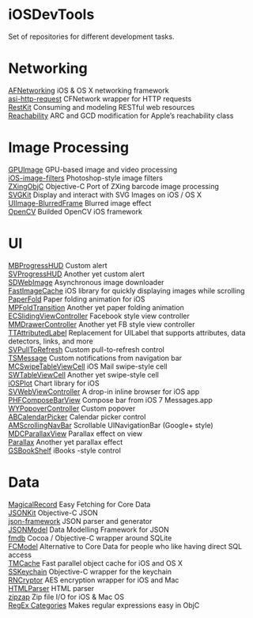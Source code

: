 iOSDevTools
===========
Set of repositories for different development tasks.

# Networking
[AFNetworking](https://github.com/AFNetworking/AFNetworking "Title")  iOS & OS X networking framework    
[asi-http-request](https://github.com/pokeb/asi-http-request "Title")  CFNetwork wrapper for HTTP requests    
[RestKit](https://github.com/RestKit/RestKit "Title")  Consuming and modeling RESTful web resources   
[Reachability](https://github.com/tonymillion/Reachability "Title") ARC and GCD modification for Apple’s reachability class   
# Image Processing      
[GPUImage](https://github.com/BradLarson/GPUImage "Title")  GPU-based image and video processing    
[iOS-image-filters](https://github.com/esilverberg/ios-image-filters "Title")  Photoshop-style image filters    
[ZXingObjC](https://github.com/TheLevelUp/ZXingObjC "Title")  Objective-C Port of ZXing barcode image processing    
[SVGKit](https://github.com/SVGKit/SVGKit "Title")  Display and interact with SVG Images on iOS / OS X    
[UIImage-BlurredFrame](https://github.com/Adrian2112/UIImage-BlurredFrame "Title") Blurred image effect   
[OpenCV](https://github.com/Fl0p/OpenCV-iOS "Title")  Builded OpenCV iOS framework
# UI
[MBProgressHUD](https://github.com/jdg/MBProgressHUD "Title") Custom alert    
[SVProgressHUD](https://github.com/samvermette/SVProgressHUD "Title") Another yet custom alert    
[SDWebImage](https://github.com/rs/SDWebImage "Title")  Asynchronous image downloader   
[FastImageCache](https://github.com/path/FastImageCache "Title")  iOS library for quickly displaying images while scrolling   
[PaperFold](https://github.com/honcheng/PaperFold-for-iOS "Title")  Paper folding animation for iOS   
[MPFoldTransition](https://github.com/mpospese/MPFoldTransition "Title") Another yet paper folding animation    
[ECSlidingViewController](https://github.com/ECSlidingViewController/ECSlidingViewController "Title")  Facebook style view controller   
[MMDrawerController](https://github.com/mutualmobile/MMDrawerController "Title") Another yet FB style view controller   
[TTAttributedLabel](https://github.com/mattt/TTTAttributedLabel "Title")  Replacement for UILabel that supports attributes, data detectors, links, and more   
[SVPullToRefresh](https://github.com/samvermette/SVPullToRefresh "Title") Custom pull-to-refresh control    
[TSMessage](https://github.com/toursprung/TSMessages "Title")  Custom notifications from navigation bar   
[MCSwipeTableViewCell](https://github.com/alikaragoz/MCSwipeTableViewCell "Title") iOS Mail swipe-style cell    
[SWTableViewCell](https://github.com/CEWendel/SWTableViewCell "Title")  Another yet swipe-style cell    
[iOSPlot](https://github.com/honcheng/iOSPlot "Title")  Chart library for iOS   
[SVWebViewController](https://github.com/samvermette/SVWebViewController "Title")  A drop-in inline browser for iOS app   
[PHFComposeBarView](https://github.com/fphilipe/PHFComposeBarView "Title")  Compose bar from iOS 7 Messages.app   
[WYPopoverController](https://github.com/nicolaschengdev/WYPopoverController "Title")  Custom popover   
[ABCalendarPicker](https://github.com/k06a/ABCalendarPicker "Title")  Calendar picker control   
[AMScrollingNavBar](https://github.com/andreamazz/AMScrollingNavbar "Title")  Scrollable UINavigationBar  (Google+ style)    
[MDCParallaxView](https://github.com/modocache/MDCParallaxView "Title")  Parallax effect on view    
[Parallax](https://github.com/acoomans/Parallax "Title")  Another yet parallax effect   
[GSBookShelf](https://github.com/ultragtx/GSBookShelf "Title")  iBooks -style control   
# Data
[MagicalRecord](hhttps://github.com/magicalpanda/MagicalRecord "Title")  Easy Fetching for Core Data    
[JSONKit](https://github.com/johnezang/JSONKit "Title")   Objective-C JSON    
[json-framework](https://github.com/stig/json-framework "Title")  JSON parser and generator   
[JSONModel](https://github.com/icanzilb/JSONModel "Title")  Data Modelling Framework for JSON   
[fmdb](https://github.com/ccgus/fmdb "Title")  Cocoa / Objective-C wrapper around SQLite    
[FCModel](https://github.com/marcoarment/FCModel "Title")  Alternative to Core Data for people who like having direct SQL access    
[TMCache](https://github.com/tumblr/TMCache "Title")  Fast parallel object cache for iOS and OS X   
[SSKeychain](https://github.com/soffes/sskeychain "Title")  Objective-C wrapper for the keychain    
[RNCryptor](https://github.com/rnapier/RNCryptor "Title")  AES encryption wrapper for iOS and Mac   
[HTMLParser](https://github.com/zootreeves/Objective-C-HMTL-Parser "Title")  HTML parser    
[zipzap](https://github.com/pixelglow/zipzap "Title")   Zip file I/O for iOS & Maс OS   
[RegEx Categories](https://github.com/bendytree/Objective-C-RegEx-Categories "Title")  Makes regular expressions easy in ObjC


